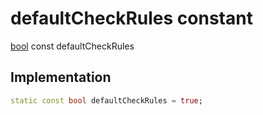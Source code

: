 


# defaultCheckRules constant






[bool](https://api.flutter.dev/flutter/dart-core/bool-class.html) const defaultCheckRules
  







## Implementation

```dart
static const bool defaultCheckRules = true;


```







